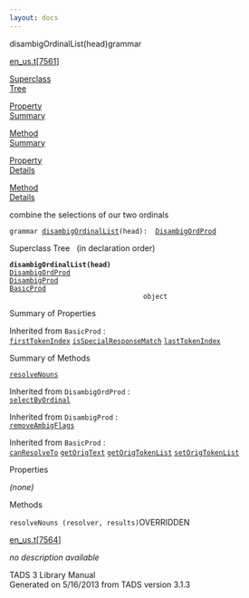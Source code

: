 ```yaml
---
layout: docs
---
```

<span class="title">disambigOrdinalList(head)</span><span class="type">grammar</span>

[en_us.t](../file/en_us.t.html)\[[7561](../source/en_us.t.html#7561)\]

[Superclass  
Tree](#_SuperClassTree_)

[Property  
Summary](#_PropSummary_)

[Method  
Summary](#_MethodSummary_)

[Property  
Details](#_Properties_)

[Method  
Details](#_Methods_)



combine the selections of our two ordinals

`grammar `<span class="gramalt">[`disambigOrdinalList`](../object/disambigOrdinalList.html)`(head)`</span>` :   `[`DisambigOrdProd`](../object/DisambigOrdProd.html)



<span id="_SuperClassTree_"></span>



<span class="hdln">Superclass Tree</span>   (in declaration order)



**`disambigOrdinalList(head)`**  
[`DisambigOrdProd`](../object/DisambigOrdProd.html)  
[`DisambigProd`](../object/DisambigProd.html)  
[`BasicProd`](../object/BasicProd.html)  
`                                 object`  
<span id="_PropSummary_"></span>



<span class="hdln">Summary of Properties</span>  









Inherited from `BasicProd` :  
[`firstTokenIndex`](../object/BasicProd.html#firstTokenIndex) [`isSpecialResponseMatch`](../object/BasicProd.html#isSpecialResponseMatch) [`lastTokenIndex`](../object/BasicProd.html#lastTokenIndex)

<span id="_MethodSummary_"></span>



<span class="hdln">Summary of Methods</span>  



[`resolveNouns`](#resolveNouns)

Inherited from `DisambigOrdProd` :  
[`selectByOrdinal`](../object/DisambigOrdProd.html#selectByOrdinal)

Inherited from `DisambigProd` :  
[`removeAmbigFlags`](../object/DisambigProd.html#removeAmbigFlags)

Inherited from `BasicProd` :  
[`canResolveTo`](../object/BasicProd.html#canResolveTo) [`getOrigText`](../object/BasicProd.html#getOrigText) [`getOrigTokenList`](../object/BasicProd.html#getOrigTokenList) [`setOrigTokenList`](../object/BasicProd.html#setOrigTokenList)

<span id="_Properties_"></span>



<span class="hdln">Properties</span>  



*(none)* <span id="_Methods_"></span>



<span class="hdln">Methods</span>  



<span id="resolveNouns"></span>

`resolveNouns (resolver, results)`<span class="rem">OVERRIDDEN</span>

[en_us.t](../file/en_us.t.html)\[[7564](../source/en_us.t.html#7564)\]



*no description available*





TADS 3 Library Manual  
Generated on 5/16/2013 from TADS version 3.1.3


